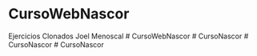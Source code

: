 # CursoWebNascor
Ejercicios Clonados Joel Menoscal
#   C u r s o W e b N a s c o r  
 #   C u r s o N a s c o r  
 #   C u r s o N a s c o r  
 #   C u r s o N a s c o r  
 